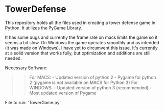 # TowerDefense
This repository holds all the files used in creating a tower defense game in Python. It utilizes the PyGame Library.

It has some bugs and currently the frame rate on macs limits the game so it seems a bit slow. On Windows the game operates smoothly and as intended (it was made on Windows). I have yet to circumvent this issue. It's currently at a solid version that works fully, but optimization and additions are still needed.

Necessary Software:
>> For MACS:
    - Updated version of python 2
    - Pygame for python 2 (pygame is not available on MACS for Python 3)
>> For WINDOWS:
    - Updated version of python 3 (recommended)
    - Most updated version of Pygame
  
File to run: 'TowerGame.py'
